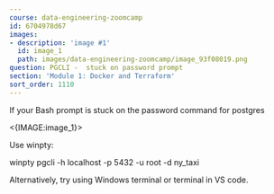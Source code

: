 ```yaml
---
course: data-engineering-zoomcamp
id: 6704978d67
images:
- description: 'image #1'
  id: image_1
  path: images/data-engineering-zoomcamp/image_93f08019.png
question: PGCLI -  stuck on password prompt
section: 'Module 1: Docker and Terraform'
sort_order: 1110
---
```


If your Bash prompt is stuck on the password command for postgres

<{IMAGE:image_1}>

Use winpty:

winpty pgcli -h localhost -p 5432 -u root -d ny_taxi

Alternatively, try using Windows terminal or terminal in VS code.

